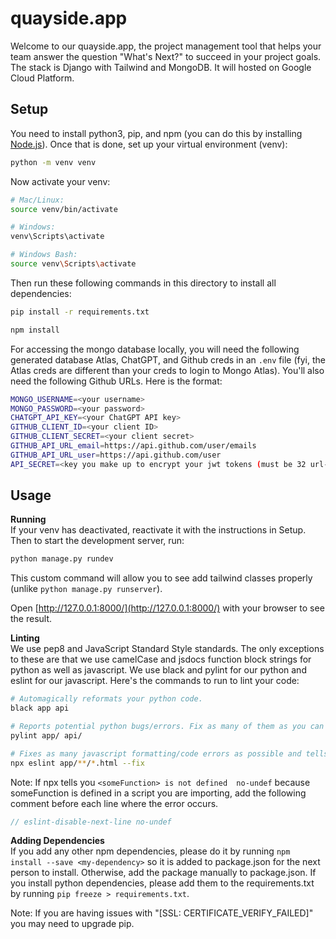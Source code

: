 # quayside.app

Welcome to our quayside.app, the project management tool that helps your team answer the question "What's Next?" to succeed in your project goals. The stack is Django with Tailwind and MongoDB. It will hosted on Google Cloud Platform.

## Setup

You need to install python3, pip, and npm (you can do this by installing [Node.js](https://nodejs.org/en/download)). Once that is done, set up your virtual environment (venv):

```bash
python -m venv venv
```

Now activate your venv:

```bash
# Mac/Linux:
source venv/bin/activate

# Windows:
venv\Scripts\activate

# Windows Bash:
source venv\Scripts\activate
```

Then run these following commands in this directory to install all dependencies:

```bash
pip install -r requirements.txt
```

```bash
npm install
```

For accessing the mongo database locally, you will need the following generated database Atlas, ChatGPT, and Github creds in an `.env` file (fyi, the Atlas creds are different than your creds to login to Mongo Atlas). You'll also need the following Github URLs. Here is the format:

```bash
MONGO_USERNAME=<your username>
MONGO_PASSWORD=<your password>
CHATGPT_API_KEY=<your ChatGPT API key>
GITHUB_CLIENT_ID=<your client ID>
GITHUB_CLIENT_SECRET=<your client secret>
GITHUB_API_URL_email=https://api.github.com/user/emails
GITHUB_API_URL_user=https://api.github.com/user
API_SECRET=<key you make up to encrypt your jwt tokens (must be 32 url-safe base64-encoded bytes)>
```

## Usage

**Running** <br>
If your venv has deactivated, reactivate it with the instructions in Setup.
Then to start the development server, run:

```bash
python manage.py rundev
```

This custom command will allow you to see add tailwind classes properly (unlike `python manage.py runserver`).

Open [http://127.0.0.1:8000/](http://127.0.0.1:8000/) with your browser to see the result.

**Linting** <br>
We use pep8 and JavaScript Standard Style standards. The only exceptions to these are that we use camelCase and jsdocs function block strings for python as well as javascript. We use black and pylint for our python and eslint for our javascript. Here's the commands to run to lint your code:

```bash
# Automagically reformats your python code.
black app api

# Reports potential python bugs/errors. Fix as many of them as you can (get a score of 8.+).
pylint app/ api/

# Fixes as many javascript formatting/code errors as possible and tells you which ones you heed to fix yourself.
npx eslint app/**/*.html --fix
```

Note: If npx tells you `<someFunction> is not defined  no-undef` because someFunction is defined in a script you are importing, add the following comment before each line where the error occurs.
```js
// eslint-disable-next-line no-undef
```



**Adding Dependencies** <br>
If you add any other npm dependencies, please do it by running `npm install --save <my-dependency>` so it is added to package.json for the next person to install. Otherwise, add the package manually to package.json. If you install python dependencies, please add them to the requirements.txt by running `pip freeze > requirements.txt`.

Note: If you are having issues with "[SSL: CERTIFICATE_VERIFY_FAILED]" you may need to upgrade pip.
